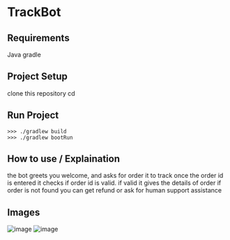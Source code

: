 # TrackBot

## Requirements
Java 
gradle

## Project Setup
clone this repository
cd <project>

## Run Project
```
>>> ./gradlew build
>>> ./gradlew bootRun
```
## How to use / Explaination
the bot greets you welcome, and asks for order it to track
once the order id is entered it checks if order id is valid.
if valid it gives the details of order 
if order is not found you can get refund or ask for human support assistance

## Images
![image](https://github.com/user-attachments/assets/ed3a9f37-b216-4d86-b6f8-915eb221f0f7)
![image](https://github.com/user-attachments/assets/d85913b3-350d-4f97-8c7d-c065b52e2684)
